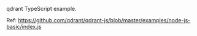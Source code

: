 qdrant TypeScript example.

Ref:
https://github.com/qdrant/qdrant-js/blob/master/examples/node-js-basic/index.js